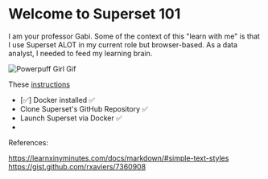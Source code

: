 # Welcome to Superset 101
I am your professor Gabi. Some of the context of this "learn with me" is that I use Superset ALOT in my current role but browser-based. As a data analyst, I needed to feed my learning brain.

![Powerpuff Girl Gif](https://media.giphy.com/media/LUP2aIHiivhcI/giphy.gif)

These [instructions](https://superset.apache.org/docs/installation/installing-superset-using-docker-compose/#installing-superset-locally-using-docker-compose)

- [:white_check_mark:] Docker installed :white_check_mark: <br />
- Clone Superset's GitHub Repository :white_check_mark:  <br />
- Launch Superset via Docker :white_check_mark:  <br />
- 










References: 

https://learnxinyminutes.com/docs/markdown/#simple-text-styles
https://gist.github.com/rxaviers/7360908

